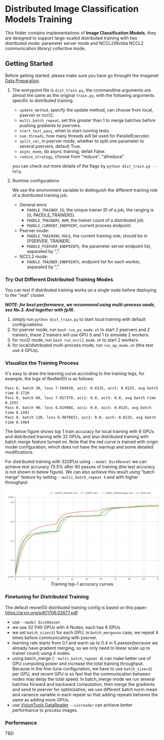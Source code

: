 # Distributed Image Classification Models Training

This folder contains implementations of **Image Classification Models**, they are designed to support
large-scaled distributed training with two distributed mode: parameter server mode and NCCL2(Nvidia NCCL2 communication library) collective mode.

## Getting Started

Before getting started, please make sure you have go throught the imagenet [Data Preparation](../README.md#data-preparation).

1. The entrypoint file is `dist_train.py`, the commandline arguments are almost the same as the original `train.py`, with the following arguments specific to distributed training.

    - `update_method`, specify the update method, can choose from local, pserver or nccl2.
    - `multi_batch_repeat`, set this greater than 1 to merge batches before pushing gradients to pservers.
    - `start_test_pass`, when to start running tests.
    - `num_threads`, how many threads will be used for ParallelExecutor.
    - `split_var`, in pserver mode, whether to split one parameter to several pservers, default True.
    - `async_mode`, do async training, defalt False.
    - `reduce_strategy`, choose from "reduce", "allreduce".

    you can check out more details of the flags by `python dist_train.py --help`.

1. Runtime configurations

    We use the environment variable to distinguish the different training role of a distributed training job.

    - General envs:
        - `PADDLE_TRAINER_ID`, the unique trainer ID of a job, the ranging is [0, PADDLE_TRAINERS).
        - `PADDLE_TRAINERS_NUM`, the trainer count of a distributed job.
        - `PADDLE_CURRENT_ENDPOINT`, current process endpoint.
    - Pserver mode:
        - `PADDLE_TRAINING_ROLE`, the current training role, should be in [PSERVER, TRAINER].
        - `PADDLE_PSERVER_ENDPOINTS`, the parameter server endpoint list, separated by ",".
    - NCCL2 mode:
        - `PADDLE_TRAINER_ENDPOINTS`, endpoint list for each worker, separated by ",".

### Try Out Different Distributed Training Modes

You can test if distributed training works on a single node before deploying to the "real" cluster.

***NOTE: for best performance, we recommend using multi-process mode, see No.3. And together with fp16.***

1. simply run `python dist_train.py` to start local training with default configuratioins.
2. for pserver mode, run `bash run_ps_mode.sh` to start 2 pservers and 2 trainers, these 2 trainers
   will use GPU 0 and 1 to simulate 2 workers.
3. for nccl2 mode, run `bash run_nccl2_mode.sh` to start 2 workers.
4. for local/distributed multi-process mode, run `run_mp_mode.sh` (this test use 4 GPUs).

### Visualize the Training Process

It's easy to draw the learning curve accroding to the training logs, for example,
the logs of ResNet50 is as follows:

``` text
Pass 0, batch 30, loss 7.569439, acc1: 0.0125, acc5: 0.0125, avg batch time 0.1720
Pass 0, batch 60, loss 7.027379, acc1: 0.0, acc5: 0.0, avg batch time 0.1551
Pass 0, batch 90, loss 6.819984, acc1: 0.0, acc5: 0.0125, avg batch time 0.1492
Pass 0, batch 120, loss 6.9076853, acc1: 0.0, acc5: 0.0125, avg batch time 0.1464
```

The below figure shows top 1 train accuracy for local training with 8 GPUs and distributed training
with 32 GPUs, and also distributed training with batch merge feature turned on. Note that the
red curve is trained with origin model configuration, which does not have the warmup and some detailed
modifications.

For distributed training with 32GPUs using `--model DistResnet` we can achieve test accuracy 75.5% after
90 passes of training (the test accuracy is not shown in below figure). We can also achieve this result
using "batch merge" feature by setting `--multi_batch_repeat 4` and with higher throughput.

<p align="center">
<img src="../images/resnet50_32gpus-acc1.png" height=300 width=528 > <br/>
Training top-1 accuracy curves
</p>

### Finetuning for Distributed Training

The default resnet50 distributed training config is based on this paper: https://arxiv.org/pdf/1706.02677.pdf

- use `--model DistResnet`
- we use 32 P40 GPUs with 4 Nodes, each has 8 GPUs
- we set `batch_size=32` for each GPU, in `batch_merge=on` case, we repeat 4 times before communicating with pserver.
- learning rate starts from 0.1 and warm up to 0.4 in 5 passes(because we already have gradient merging,
  so we only need to linear scale up to trainer count) using 4 nodes.
- using batch_merge (`--multi_batch_repeat 4`) can make better use of GPU computing power and increase the
  total training throughput. Because in the fine-tune configuration, we have to use `batch_size=32` per GPU,
  and recent GPU is so fast that the communication between nodes may delay the total speed. In batch_merge mode
  we run several batches forward and backward computation, then merge the gradients and send to pserver for
  optimization, we use different batch norm mean and variance variable in each repeat so that adding repeats
  behaves the same as adding more GPUs.
- use [VisionTools DataReader](https://github.com/PaddlePaddle/VisionTools/tree/master/datareader) `--visreader` can achieve better performance to process images.


### Performance

TBD
